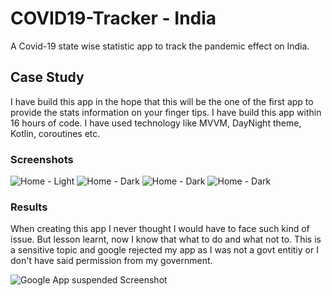 # COVID19-Tracker - India
A Covid-19 state wise statistic app to track the pandemic effect on India.

## Case Study

I have build this app in the hope that this will be the one of the first app to provide the stats information on your finger tips. I have build this app within 16 hours of code. I have used technology like MVVM, DayNight theme, Kotlin, coroutines etc.

### Screenshots
![Home - Light](pictures/ss_home.png?raw=true)
![Home - Dark](pictures/ss_home_dark.png?raw=true)
![Home - Dark](pictures/ss_splash.png?raw=true)
![Home - Dark](pictures/ss_state.png?raw=true)

### Results

When creating this app I never thought I would have to face such kind of issue. But lesson learnt, now I know that what to do and what not to. This is a sensitive topic and google rejected my app as I was not a govt entitiy or I don't have said permission from my government.

![Google App suspended Screenshot](pictures/ss_google_play.png?raw=true)
